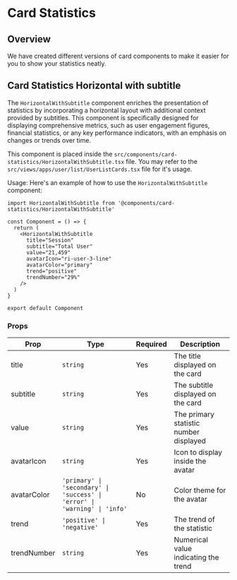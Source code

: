 # Card Statistics

## Overview

We have created different versions of card components to make it easier for you to show your statistics neatly.

## Card Statistics Horizontal with subtitle

The `HorizontalWithSubtitle` component enriches the presentation of statistics by incorporating a horizontal layout with additional context provided by subtitles. This component is specifically designed for displaying comprehensive metrics, such as user engagement figures, financial statistics, or any key performance indicators, with an emphasis on changes or trends over time.

This component is placed inside the `src/components/card-statistics/HorizontalWithSubtitle.tsx` file. You may refer to the `src/views/apps/user/list/UserListCards.tsx` file for it's usage.

Usage: Here's an example of how to use the `HorizontalWithSubtitle` component:

```tsx
import HorizontalWithSubtitle from '@components/card-statistics/HorizontalWithSubtitle'

const Component = () => {
  return (
    <HorizontalWithSubtitle
      title="Session"
      subtitle="Total User"
      value="21,459"
      avatarIcon="ri-user-3-line"
      avatarColor="primary"
      trend="positive"
      trendNumber="29%"
    />
  )
}

export default Component
```

### Props

| Prop         | Type                                                                      | Required | Description                                  |
|--------------|---------------------------------------------------------------------------|----------|----------------------------------------------|
| title        | `string`                                                                  | Yes      | The title displayed on the card              |
| subtitle     | `string`                                                                  | Yes      | The subtitle displayed on the card           |
| value        | `string`                                                                  | Yes      | The primary statistic number displayed       |
| avatarIcon   | `string`                                                                  | Yes      | Icon to display inside the avatar            |
| avatarColor  | `'primary' \| 'secondary' \| 'success' \| 'error' \| 'warning' \| 'info'` | No       | Color theme for the avatar                   |
| trend       | `'positive' \| 'negative'`                                                 | Yes      | The trend of the statistic                   |
| trendNumber | `string`                                                                   | Yes      | Numerical value indicating the trend         |
